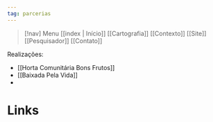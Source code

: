 ```yaml
---
tag: parcerias
---
```

> [!nav]  Menu
> [[index | Início]]  [[Cartografia]]  [[Contexto]]  [[Site]]  [[Pesquisador]]  [[Contato]]

Realizações:
- [[Horta Comunitária Bons Frutos]]
- [[Baixada Pela Vida]]
- 

# Links
